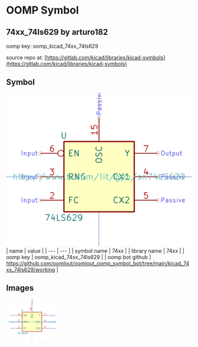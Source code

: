 # OOMP Symbol  
## 74xx_74ls629  by arturo182  
  
oomp key: oomp_kicad_74xx_74ls629  
  
source repo at: [https://gitlab.com/kicad/libraries/kicad-symbols](https://gitlab.com/kicad/libraries/kicad-symbols)  
## Symbol  
  
[![working.png](working_600.png)](working.png)  
| name | value | 
| --- | --- | 
| symbol name | 74xx | 
| library name | 74xx | 
| oomp key | oomp_kicad_74xx_74ls629 | 
| oomp bot github | https://github.com/oomlout/oomlout_oomp_symbol_bot/tree/main/kicad_74xx_74ls629/working | 
## Images  
  
[![working.png](working_140.png)](working.png)  
